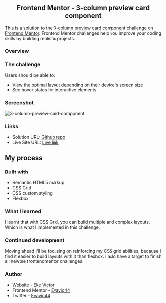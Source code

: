 <h2 align="center">Frontend Mentor - 3-column preview card component</h2>

This is a solution to the [3-column preview card component challenge on Frontend Mentor](https://www.frontendmentor.io/challenges/3column-preview-card-component-pH92eAR2-). Frontend Mentor challenges help you improve your coding skills by building realistic projects. 


### Overview

### The challenge

Users should be able to:

- View the optimal layout depending on their device's screen size
- See hover states for interactive elements

### Screenshot
![3-column-preview-card-component](https://user-images.githubusercontent.com/62628408/125150081-e9ae5f00-e134-11eb-826c-61d18a1ff12c.png)


### Links

- Solution URL: [Github repo](https://www.frontendmentor.io/solutions/3-column-preview-card-component-x0fM7sUVr)
- Live Site URL: [Live link](https://3-column-preview-card-evavic44.netlify.app/)

## My process

### Built with

- Semantic HTML5 markup
- CSS Grid
- CSS custom styling
- Flexbox

### What I learned
I learnt that with CSS Grid, you can build multiple and complex layouts. Which is what I implemented in this challenge. 

### Continued development
Moving ahead I'll be focusing on reinforcing my CSS grid abilities, because I find it easier to build layouts with it than flexbox. I aslo have a target to finish all newbie frontendmentor challenges. 

### Author
- Website - [Eke Victor](https://victoreke.netlify.app)
- Frontend Mentor - [Evavic44](https://www.frontendmentor.io/profile/evavic44)
- Twitter - [Evavic44](https://www.twitter.com/evavic44)
